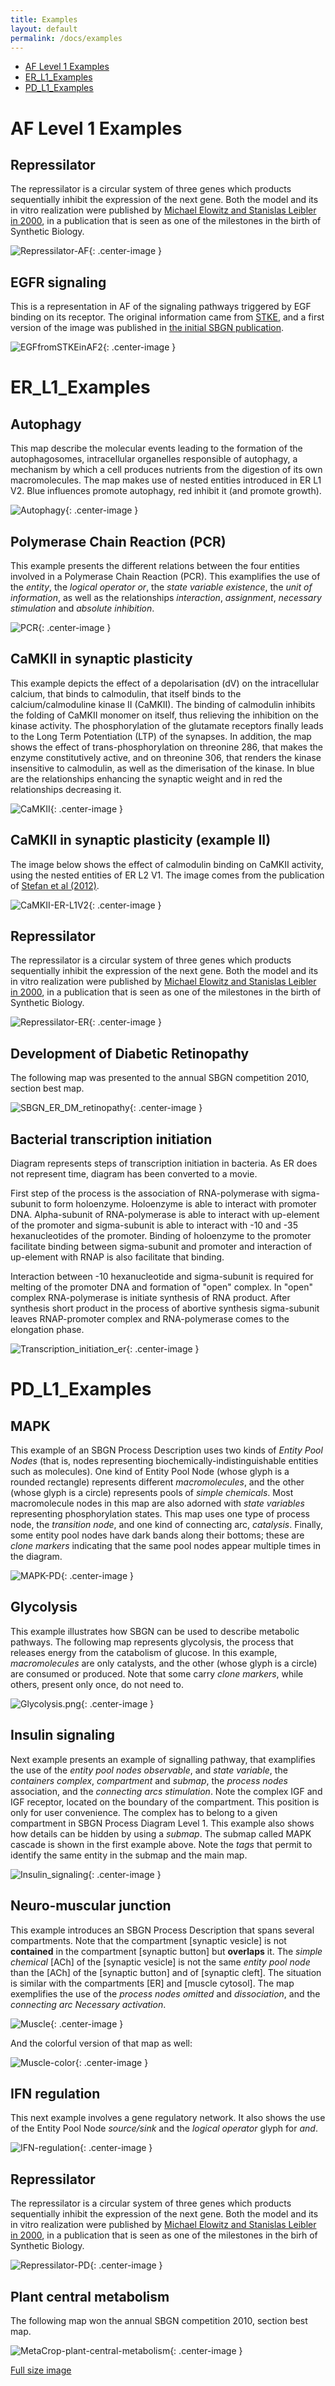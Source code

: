```yaml
---
title: Examples
layout: default
permalink: /docs/examples
---
```


* [AF Level 1 Examples](#AF_L1_Examples)
* [ER_L1_Examples](#ER_L1_Examples)
* [PD_L1_Examples](#PD_L1_Examples)

# AF Level 1 Examples

Repressilator
--------------

The repressilator is a circular system of three genes which products sequentially inhibit the expression of the next gene. Both the model and its in vitro realization were published by [Michael Elowitz and Stanislas Leibler in 2000](http://www.ncbi.nlm.nih.gov/pubmed/10659856), in a publication that is seen as one of the milestones in the birth of Synthetic Biology.

![Repressilator-AF](../images/examples/Repressilator-AF.png){: .center-image }

EGFR signaling
--------------

This is a representation in AF of the signaling pathways triggered by EGF binding on its receptor. The original information came from [STKE](http://stke.sciencemag.org/cgi/cm/stkecm;CMP_14987), and a first version of the image was published in [the initial SBGN publication](http://identifiers.org/pubmed/19668183).


![EGFfromSTKEinAF2](../images/examples/EGFfromSTKEinAF2.png){: .center-image }

# ER_L1_Examples

Autophagy
---------

This map describe the molecular events leading to the formation of the autophagosomes, intracellular organelles responsible of autophagy, a mechanism by which a cell produces nutrients from the digestion of its own macromolecules. The map makes use of nested entities introduced in ER L1 V2. Blue influences promote autophagy, red inhibit it (and promote growth).

![Autophagy](../images/examples/Autophagy.png){: .center-image }

Polymerase Chain Reaction (PCR)
---

This example presents the different relations between the four entities involved in a Polymerase Chain Reaction (PCR). This examplifies the use of the *entity*, the *logical operator* *or*, the *state variable* *existence*, the *unit of information*, as well as the relationships *interaction*, *assignment*, *necessary stimulation* and *absolute inhibition*.

![PCR](../images/examples/PCR-small.png){: .center-image }

CaMKII in synaptic plasticity
-----------------------------

This example depicts the effect of a depolarisation (dV) on the intracellular calcium, that binds to calmodulin, that itself binds to the calcium/calmoduline kinase II (CaMKII). The binding of calmodulin inhibits the folding of CaMKII monomer on itself, thus relieving the inhibition on the kinase activity. The phosphorylation of the glutamate receptors finally leads to the Long Term Potentiation (LTP) of the synapses. In addition, the map shows the effect of trans-phosphorylation on threonine 286, that makes the enzyme constitutively active, and on threonine 306, that renders the kinase insensitive to calmodulin, as well as the dimerisation of the kinase. In blue are the relationships enhancing the synaptic weight and in red the relationships decreasing it.

![CaMKII](../images/examples/CaMKII.png){: .center-image }

CaMKII in synaptic plasticity (example II)
-----------------------------

The image below shows the effect of calmodulin binding on CaMKII activity, using the nested entities of ER L2 V1. The image comes from the publication of [Stefan et al (2012)](http://identifiers.org/pubmed/22279535).

![CaMKII-ER-L1V2](../images/examples/CaMKII-ER-L1V2.png){: .center-image }

Repressilator
-------------

The repressilator is a circular system of three genes which products sequentially inhibit the expression of the next gene. Both the model and its in vitro realization were published by [Michael Elowitz and Stanislas Leibler in 2000](http://www.ncbi.nlm.nih.gov/pubmed/10659856), in a publication that is seen as one of the milestones in the birth of Synthetic Biology.

![Repressilator-ER](../images/examples/Repressilator-ER.png){: .center-image }

Development of Diabetic Retinopathy
-----------------------------------

The following map was presented to the annual SBGN competition 2010, section best map.

![SBGN_ER_DM_retinopathy](../images/examples/SBGN_ER_DM_retinopathy_v13_3-small.png){: .center-image }


Bacterial transcription initiation
----------------------------------

Diagram represents steps of transcription initiation in bacteria. As ER does not represent time, diagram has been converted to a movie.

First step of the process is the association of RNA-polymerase with sigma-subunit to form holoenzyme. Holoenzyme is able to interact with promoter DNA. Alpha-subunit of RNA-polymerase is able to interact with up-element of the promoter and sigma-subunit is able to interact with -10 and -35 hexanucleotides of the promoter. Binding of holoenzyme to the promoter facilitate binding between sigma-subunit and promoter and interaction of up-element with RNAP is also facilitate that binding.

Interaction between -10 hexanucleotide and sigma-subunit is required for melting of the promoter DNA and formation of "open" complex. In "open" complex RNA-polymerase is initiate synthesis of RNA product. After synthesis short product in the process of abortive synthesis sigma-subunit leaves RNAP-promoter complex and RNA-polymerase comes to the elongation phase.

![Transcription_initiation_er](../images/examples/Transcription_initiation_er.gif){: .center-image }

# PD_L1_Examples

MAPK
----

This example of an SBGN Process Description uses two kinds of *Entity Pool Nodes* (that is, nodes representing biochemically-indistinguishable entities such as molecules). One kind of Entity Pool Node (whose glyph is a rounded rectangle) represents different *macromolecules*, and the other (whose glyph is a circle) represents pools of *simple chemicals*. Most macromolecule nodes in this map are also adorned with *state variables* representing phosphorylation states. This map uses one type of process node, the *transition node*, and one kind of connecting arc, *catalysis*. Finally, some entity pool nodes have dark bands along their bottoms; these are *clone markers* indicating that the same pool nodes appear multiple times in the diagram.

![MAPK-PD](../images/examples/sample-mapk-pd.png){: .center-image }

Glycolysis
----------

This example illustrates how SBGN can be used to describe metabolic pathways. The following map represents glycolysis, the process that releases energy from the catabolism of glucose. In this example, *macromolecules* are only catalysts, and the other (whose glyph is a circle) are consumed or produced. Note that some carry *clone markers*, while others, present only once, do not need to.

![Glycolysis.png](../images/examples/WWWglycolysis.png){: .center-image }

Insulin signaling
-----------------

Next example presents an example of signalling pathway, that examplifies the use of the *entity pool nodes* *observable*, and *state variable*, the *containers* *complex*, *compartment* and *submap*, the *process nodes* association, and the *connecting arcs* *stimulation*. Note the complex IGF and IGF receptor, located on the boundary of the compartment. This position is only for user convenience. The complex has to belong to a given compartment in SBGN Process Diagram Level 1. This example also shows how details can be hidden by using a *submap*. The submap called MAPK cascade is shown in the first example above. Note the *tags* that permit to identify the same entity in the submap and the main map.

![Insulin_signaling](../images/examples/WWWinsulin.png){: .center-image }

Neuro-muscular junction
-----------------------

This example introduces an SBGN Process Description that spans several compartments. Note that the compartment \[synaptic vesicle\] is not **contained** in the compartment \[synaptic button\] but **overlaps** it. The *simple chemical* \[ACh\] of the \[synaptic vesicle\] is not the same *entity pool node* than the \[ACh\] of the \[synaptic button\] and of \[synaptic cleft\]. The situation is similar with the compartments \[ER\] and \[muscle cytosol\]. The map exemplifies the use of the *process nodes* *omitted* and *dissociation*, and the *connecting arc* *Necessary activation*.

![Muscle](../images/examples/WWWmuscle.png){: .center-image }


And the colorful version of that map as well:

![Muscle-color](../images/examples/WWWmuscle-color.png){: .center-image }

IFN regulation
--------------

This next example involves a gene regulatory network. It also shows the use of the Entity Pool Node *source/sink* and the *logical operator* glyph for *and*.

![IFN-regulation](../images/examples/sample-ifn-gene.png){: .center-image }

Repressilator
-------------

The repressilator is a circular system of three genes which products sequentially inhibit the expression of the next gene. Both the model and its in vitro realization were published by [Michael Elowitz and Stanislas Leibler in 2000](http://www.ncbi.nlm.nih.gov/pubmed/10659856), in a publication that is seen as one of the milestones in the birh of Synthetic Biology.

![Repressilator-PD](../images/examples/Repressilator.png){: .center-image }

Plant central metabolism
------------------------

The following map won the annual SBGN competition 2010, section best map.

![MetaCrop-plant-central-metabolism](../images/examples/MetaCrop-plant-central-metabolism-small.png){: .center-image }

[Full size image](https://raw.githubusercontent.com/sbgn/sbgn/gh-pages/images/examples/MetaCrop-plant-central-metabolism.png)


